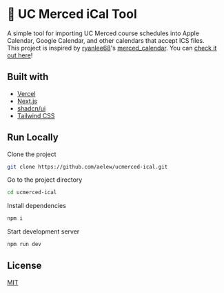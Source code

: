 # 📆 UC Merced iCal Tool

A simple tool for importing UC Merced course schedules into Apple Calendar, Google Calendar, and other calendars that accept ICS files.  
This project is inspired by [ryanlee68](https://github.com/ryanlee68)'s [merced_calendar](https://github.com/ryanlee68/merced_calendar). You can [check it out here](https://ryanllee.com)!

## Built with

- [Vercel](https://vercel.com)
- [Next.js](https://nextjs.org)
- [shadcn/ui](https://ui.shadcn.com)
- [Tailwind CSS](https://tailwindcss.com)

## Run Locally

Clone the project

```bash
git clone https://github.com/aelew/ucmerced-ical.git
```

Go to the project directory

```bash
cd ucmerced-ical
```

Install dependencies

```bash
npm i
```

Start development server

```bash
npm run dev
```

## License

[MIT](https://choosealicense.com/licenses/mit/)
